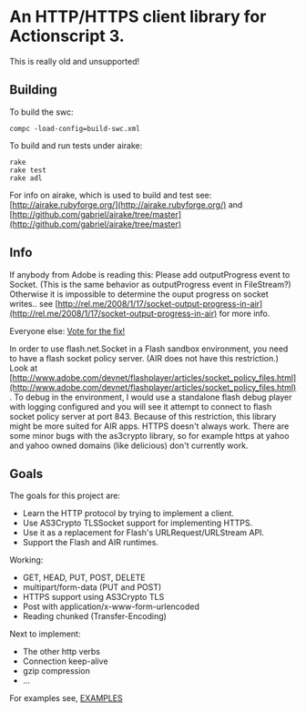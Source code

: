 # An HTTP/HTTPS client library for Actionscript 3.

This is really old and unsupported!

## Building

To build the swc:

	compc -load-config=build-swc.xml

To build and run tests under airake:

	rake
	rake test
	rake adl

For info on airake, which is used to build and test see: [http://airake.rubyforge.org/](http://airake.rubyforge.org/) and [http://github.com/gabriel/airake/tree/master](http://github.com/gabriel/airake/tree/master)

## Info

If anybody from Adobe is reading this: Please add outputProgress event to Socket. (This is the same behavior as outputProgress event in FileStream?) Otherwise it is impossible to determine the ouput progress on socket writes.. see [http://rel.me/2008/1/17/socket-output-progress-in-air](http://rel.me/2008/1/17/socket-output-progress-in-air) for more info.

Everyone else: [Vote for the fix!](https://bugs.adobe.com/jira/browse/FP-6)

In order to use flash.net.Socket in a Flash sandbox environment, you need to have a flash socket policy server. (AIR does not have this restriction.) Look at [http://www.adobe.com/devnet/flashplayer/articles/socket_policy_files.html](http://www.adobe.com/devnet/flashplayer/articles/socket_policy_files.html). To debug in the environment, I would use a standalone flash debug player with logging configured and you will see it attempt to connect to flash socket policy server at port 843. Because of this restriction, this library might be more suited for AIR apps.
HTTPS doesn't always work. There are some minor bugs with the as3crypto library, so for example https at yahoo and yahoo owned domains (like delicious) don't currently work.

## Goals

The goals for this project are:

- Learn the HTTP protocol by trying to implement a client.
- Use AS3Crypto TLSSocket support for implementing HTTPS.
- Use it as a replacement for Flash's URLRequest/URLStream API.
- Support the Flash and AIR runtimes.

Working:

- GET, HEAD, PUT, POST, DELETE
- multipart/form-data (PUT and POST)
- HTTPS support using AS3Crypto TLS
- Post with application/x-www-form-urlencoded
- Reading chunked (Transfer-Encoding)

Next to implement:

- The other http verbs
- Connection keep-alive
- gzip compression
- ...

For examples see, [EXAMPLES](http://github.com/gabriel/as3httpclient/blob/master/EXAMPLES.md)
